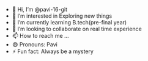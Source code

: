 - 👋 Hi, I’m @pavi-16-git
- 👀 I’m interested in Exploring new things
- 🌱 I’m currently learning B.tech(pre-final year)
- 💞️ I’m looking to collaborate on real time experience
- 📫 How to reach me ...
- 😄 Pronouns: Pavi
- ⚡ Fun fact: Always be a mystery

<!---
pavi-16-git/pavi-16-git is a ✨ special ✨ repository because its `README.md` (this file) appears on your GitHub profile.
You can click the Preview link to take a look at your changes.
--->
